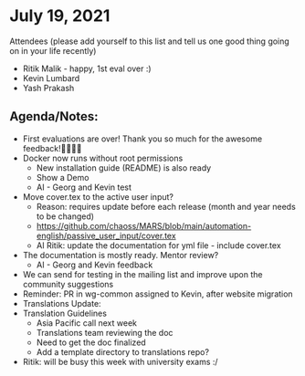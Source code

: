 # July 19, 2021

Attendees (please add yourself to this list and tell us one good thing going on in your life recently)

* Ritik Malik - happy, 1st eval over :)
* Kevin Lumbard
* Yash Prakash 

## Agenda/Notes:

* First evaluations are over! Thank you so much for the awesome feedback!🎉🥳🎉🥳
* Docker now runs without root permissions
    * New installation guide (README) is also ready
    * Show a Demo
    * AI - Georg and Kevin test 
* Move cover.tex to the active user input?
    * Reason: requires update before each release (month and year needs to be changed)
    * https://github.com/chaoss/MARS/blob/main/automation-english/passive_user_input/cover.tex
    * AI Ritik: update the documentation for yml file - include cover.tex
* The documentation is mostly ready. Mentor review?
    * AI - Georg and Kevin feedback
* We can send for testing in the mailing list and improve upon the community suggestions
* Reminder: PR in wg-common assigned to Kevin, after website migration
* Translations Update:
* Translation Guidelines
    * Asia Pacific call next week
    * Translations team reviewing the doc
    * Need to get the doc finalized
    * Add a template directory to translations repo?
* Ritik: will be busy this week with university exams :/
